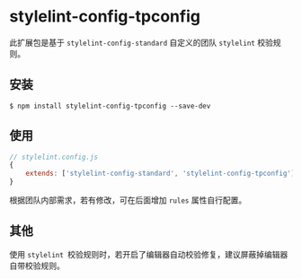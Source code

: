 # stylelint-config-tpconfig

此扩展包是基于 `stylelint-config-standard` 自定义的团队 `stylelint` 校验规则。

## 安装

```shell
$ npm install stylelint-config-tpconfig --save-dev
```

## 使用

```javascript
// stylelint.config.js
{
    extends: ['stylelint-config-standard', 'stylelint-config-tpconfig']
}
```

根据团队内部需求，若有修改，可在后面增加 `rules` 属性自行配置。

## 其他

使用 `stylelint `校验规则时，若开启了编辑器自动校验修复，建议屏蔽掉编辑器自带校验规则。

